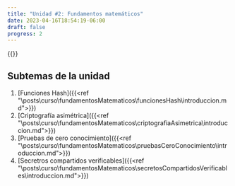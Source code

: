 ```yaml
---
title: "Unidad #2: Fundamentos matemáticos"
date: 2023-04-16T18:54:19-06:00
draft: false
progress: 2
---
```


{{<avance condicion="0" idPagina="1">}}

## Subtemas de la unidad

1. [Funciones Hash]({{<ref "\posts\curso\fundamentosMatematicos\funcionesHash\introduccion.md">}})
2. [Criptografía asimétrica]({{<ref "\posts\curso\fundamentosMatematicos\criptografiaAsimetrica\introduccion.md">}})
3. [Pruebas de cero conocimiento]({{<ref "\posts\curso\fundamentosMatematicos\pruebasCeroConocimiento\introduccion.md">}})
4. [Secretros compartidos verificables]({{<ref "\posts\curso\fundamentosMatematicos\secretosCompartidosVerificables\introduccion.md">}})